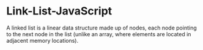 # Link-List-JavaScript
A linked list is a linear data structure made up of nodes, each node pointing to the next node in the list (unlike an array, where elements are located in adjacent memory locations).
